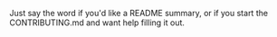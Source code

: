 Just say the word if you'd like a README summary, or if you start the CONTRIBUTING.md and want help filling it out.

